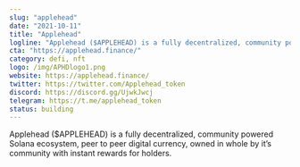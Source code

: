 ```yaml
---
slug: "applehead"
date: "2021-10-11"
title: "Applehead"
logline: "Applehead ($APPLEHEAD) is a fully decentralized, community powered Solana ecosystem, peer to peer digital currency, owned in whole by it’s community with instant rewards for holders."
cta: "https://applehead.finance/"
category: defi, nft
logo: /img/APHDlogo1.png
website: https://applehead.finance/
twitter: https://twitter.com/Applehead_token
discord: https://discord.gg/UjwkJwcj
telegram: https://t.me/applehead_token
status: building
---
```


Applehead ($APPLEHEAD) is a fully decentralized, community powered Solana ecosystem, peer to peer digital currency, owned in whole by it’s community with instant rewards for holders.
